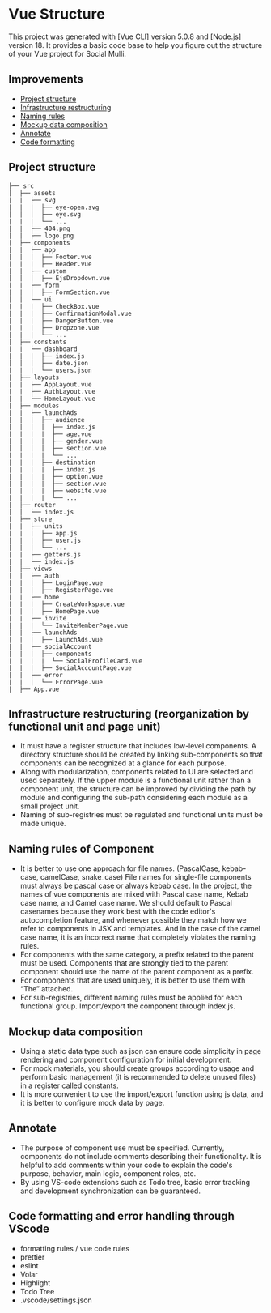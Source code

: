 # Vue Structure

This project was generated with [Vue CLI] version 5.0.8 and [Node.js] version 18.
It provides a basic code base to help you figure out the structure of your Vue project for Social Mulli.

## Improvements

- [Project structure](#project-structure)
- [Infrastructure restructuring](#Infrastructure-restructuring-reorganization-by-functional-unit-and-page-unit)
- [Naming rules](#naming-rules-of-Component)
- [Mockup data composition](#mockup-data-composition)
- [Annotate](#annotate)
- [Code formatting](#code-formatting-and-error-handling-through-VScode)

## Project structure

```
├── src
|  ├── assets
|  |  ├── svg
|  |  |  ├── eye-open.svg
|  |  |  ├── eye.svg
|  |  |  └── ...
|  |  ├── 404.png
|  |  ├── logo.png
|  ├── components
|  |  ├── app
|  |  |  ├── Footer.vue
|  |  |  ├── Header.vue
|  |  ├── custom
|  |  |  ├── EjsDropdown.vue
|  |  ├── form
|  |  |  ├── FormSection.vue
|  |  └── ui
|  |  |  ├── CheckBox.vue
|  |  |  ├── ConfirmationModal.vue
|  |  |  ├── DangerButton.vue
|  |  |  ├── Dropzone.vue
|  |  |  └── ...
|  ├── constants
|  |  └── dashboard
|  |  |  ├── index.js
|  |  |  ├── date.json
|  |  |  └── users.json
|  ├── layouts
|  |  ├── AppLayout.vue
|  |  ├── AuthLayout.vue
|  |  └── HomeLayout.vue
|  ├── modules
|  |  ├── launchAds
|  |  |  ├── audience
|  |  |  |  ├── index.js
|  |  |  |  ├── age.vue
|  |  |  |  ├── gender.vue
|  |  |  |  ├── section.vue
|  |  |  |  └── ...
|  |  |  ├── destination
|  |  |  |  ├── index.js
|  |  |  |  ├── option.vue
|  |  |  |  ├── section.vue
|  |  |  |  ├── website.vue
|  |  |  |  └── ...
|  ├── router
|  |  └── index.js
|  ├── store
|  |  ├── units
|  |  |  ├── app.js
|  |  |  ├── user.js
|  |  |  └── ...
|  |  ├── getters.js
|  |  └── index.js
|  ├── views
|  |  ├── auth
|  |  |  ├── LoginPage.vue
|  |  |  ├── RegisterPage.vue
|  |  ├── home
|  |  |  ├── CreateWorkspace.vue
|  |  |  ├── HomePage.vue
|  |  ├── invite
|  |  |  └── InviteMemberPage.vue
|  |  ├── launchAds
|  |  |  ├── LaunchAds.vue
|  |  ├── socialAccount
|  |  |  ├── components
|  |  |  |  └── SocialProfileCard.vue
|  |  |  ├── SocialAccountPage.vue
|  |  ├── error
|  |  |  └── ErrorPage.vue
|  ├── App.vue
```
## Infrastructure restructuring (reorganization by functional unit and page unit)
- It must have a register structure that includes low-level components.
  A directory structure should be created by linking sub-components so that components can be recognized at a glance for each purpose.
- Along with modularization, components related to UI are selected and used separately.
  If the upper module is a functional unit rather than a component unit, the structure can be improved by dividing the path by module and configuring the sub-path considering each module as a small project unit.
- Naming of sub-registries must be regulated and functional units must be made unique.

## Naming rules of Component
- It is better to use one approach for file names. (PascalCase, kebab-case, camelCase, snake_case)
  File names for single-file components must always be pascal case or always kebab case.
  In the project, the names of vue components are mixed with Pascal case name, Kebab case name, and Camel case name.
  We should default to Pascal casenames because they work best with the code editor's autocompletion feature, and whenever possible they match how we refer to components in JSX and templates.
  And in the case of the camel case name, it is an incorrect name that completely violates the naming rules.
- For components with the same category, a prefix related to the parent must be used.
  Components that are strongly tied to the parent component should use the name of the parent component as a prefix.
- For components that are used uniquely, it is better to use them with “The” attached.
- For sub-registries, different naming rules must be applied for each functional group. Import/export the component through index.js.

## Mockup data composition
- Using a static data type such as json can ensure code simplicity in page rendering and component configuration for initial development.
- For mock materials, you should create groups according to usage and perform basic management (it is recommended to delete unused files) in a register called constants.
- It is more convenient to use the import/export function using js data, and it is better to configure mock data by page.

## Annotate
- The purpose of component use must be specified.
  Currently, components do not include comments describing their functionality.
  It is helpful to add comments within your code to explain the code's purpose, behavior, main logic, component roles, etc.
- By using VS-code extensions such as Todo tree, basic error tracking and development synchronization can be guaranteed.

## Code formatting and error handling through VScode
- formatting rules / vue code rules
- prettier
- eslint
- Volar
- Highlight
- Todo Tree
- .vscode/settings.json
